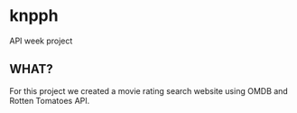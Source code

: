 # knpph
API week project

## WHAT?

For this project we created a movie rating search website using OMDB and Rotten Tomatoes API.
